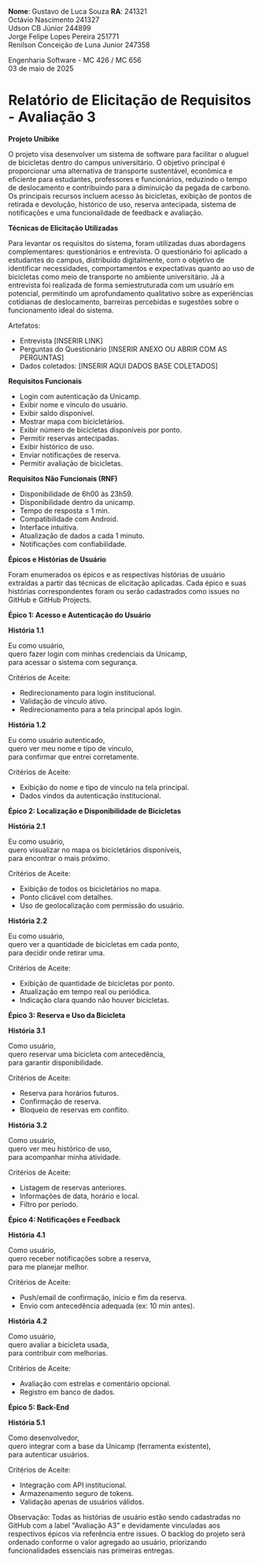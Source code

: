 **Nome**:  Gustavo de Luca Souza           				**RA**:  241321  
 Octávio Nascimento					        241327  
 Udson CB Júnior						        244899  
 Jorge Felipe Lopes Pereira				        251771  
 Renilson Conceição de Luna Junior			        247358

Engenharia Software \- MC 426 / MC 656  
03 de maio de 2025

# **Relatório de Elicitação de Requisitos \- Avaliação 3**

**Projeto Unibike**

O projeto visa desenvolver um sistema de software para facilitar o aluguel de bicicletas dentro do campus universitário. O objetivo principal é proporcionar uma alternativa de transporte sustentável, econômica e eficiente para estudantes, professores e funcionários, reduzindo o tempo de deslocamento e contribuindo para a diminuição da pegada de carbono. Os principais recursos incluem acesso às bicicletas, exibição de pontos de retirada e devolução, histórico de uso, reserva antecipada, sistema de notificações e uma funcionalidade de feedback e avaliação.

**Técnicas de Elicitação Utilizadas**

Para levantar os requisitos do sistema, foram utilizadas duas abordagens complementares: questionários e entrevista. O questionário foi aplicado a estudantes do campus, distribuído digitalmente, com o objetivo de identificar necessidades, comportamentos e expectativas quanto ao uso de bicicletas como meio de transporte no ambiente universitário. Já a entrevista foi realizada de forma semiestruturada com um usuário em potencial, permitindo um aprofundamento qualitativo sobre as experiências cotidianas de deslocamento, barreiras percebidas e sugestões sobre o funcionamento ideal do sistema.

Artefatos:

* Entrevista \[INSERIR LINK\]  
* Perguntas do Questionário \[INSERIR ANEXO OU ABRIR COM AS PERGUNTAS\]  
* Dados coletados:  \[INSERIR AQUI DADOS BASE COLETADOS\]

**Requisitos Funcionais**

* Login com autenticação da Unicamp.  
* Exibir nome e vínculo do usuário.  
* Exibir saldo disponível.  
* Mostrar mapa com bicicletários.  
* Exibir número de bicicletas disponíveis por ponto.  
* Permitir reservas antecipadas.  
* Exibir histórico de uso.  
* Enviar notificações de reserva.  
* Permitir avaliação de bicicletas.

**Requisitos Não Funcionais (RNF)**

* Disponibilidade de 6h00 às 23h59.  
* Disponibilidade dentro da unicamp.  
* Tempo de resposta ≤ 1 min.  
* Compatibilidade com Android.  
* Interface intuitiva.  
* Atualização de dados a cada 1 minuto.  
* Notificações com confiabilidade.

**Épicos e Histórias de Usuário**

Foram enumerados os épicos e as respectivas histórias de usuário extraídas a partir das técnicas de elicitação aplicadas. Cada épico e suas histórias correspondentes foram ou serão cadastrados como issues no GitHub e GitHub Projects.

**Épico 1: Acesso e Autenticação do Usuário**

**História 1.1**

Eu como usuário,  
quero fazer login com minhas credenciais da Unicamp,  
para acessar o sistema com segurança.

Critérios de Aceite:

* Redirecionamento para login institucional.  
* Validação de vínculo ativo.  
* Redirecionamento para a tela principal após login.

**História 1.2**

Eu como usuário autenticado,  
quero ver meu nome e tipo de vínculo,  
para confirmar que entrei corretamente.

Critérios de Aceite:

* Exibição do nome e tipo de vínculo na tela principal.  
* Dados vindos da autenticação institucional.

**Épico 2: Localização e Disponibilidade de Bicicletas**

**História 2.1**

Eu como usuário,  
quero visualizar no mapa os bicicletários disponíveis,  
para encontrar o mais próximo.

Critérios de Aceite:

* Exibição de todos os bicicletários no mapa.  
* Ponto clicável com detalhes.  
* Uso de geolocalização com permissão do usuário.

**História 2.2**

Eu como usuário,  
quero ver a quantidade de bicicletas em cada ponto,  
para decidir onde retirar uma.

Critérios de Aceite:

* Exibição de quantidade de bicicletas por ponto.  
* Atualização em tempo real ou periódica.  
* Indicação clara quando não houver bicicletas.

**Épico 3: Reserva e Uso da Bicicleta**

**História 3.1**

Como usuário,  
quero reservar uma bicicleta com antecedência,  
para garantir disponibilidade.

Critérios de Aceite:

* Reserva para horários futuros.  
* Confirmação de reserva.  
* Bloqueio de reservas em conflito.

**História 3.2**

Como usuário,  
quero ver meu histórico de uso,  
para acompanhar minha atividade.

Critérios de Aceite:

* Listagem de reservas anteriores.  
* Informações de data, horário e local.  
* Filtro por período.

**Épico 4: Notificações e Feedback**

**História 4.1**

Como usuário,  
quero receber notificações sobre a reserva,  
para me planejar melhor.

Critérios de Aceite:

* Push/email de confirmação, início e fim da reserva.  
* Envio com antecedência adequada (ex: 10 min antes).

**História 4.2**

Como usuário,  
quero avaliar a bicicleta usada,  
para contribuir com melhorias.

Critérios de Aceite:

* Avaliação com estrelas e comentário opcional.  
* Registro em banco de dados.

**Épico 5: Back-End**

**História 5.1**

Como desenvolvedor,  
quero integrar com a base da Unicamp (ferramenta existente),  
para autenticar usuários.

Critérios de Aceite:

* Integração com API institucional.  
* Armazenamento seguro de tokens.  
* Validação apenas de usuários válidos.

Observação: Todas as histórias de usuário estão sendo cadastradas no GitHub com a label "Avaliação A3" e devidamente vinculadas aos respectivos épicos via referência entre issues. O backlog do projeto será ordenado conforme o valor agregado ao usuário, priorizando funcionalidades essenciais nas primeiras entregas.

